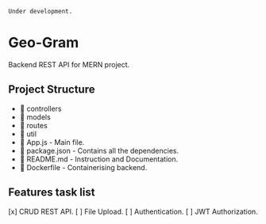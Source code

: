 `Under development.`

# Geo-Gram
Backend REST API for MERN project.

## Project Structure
* :open_file_folder: controllers
* :open_file_folder: models
* :open_file_folder: routes
* :open_file_folder: util
* :page_facing_up: App.js - Main file.
* :page_facing_up: package.json - Contains all the dependencies.
* :page_facing_up: README.md - Instruction and Documentation.
* :page_facing_up: Dockerfile - Containerising backend.

## Features task list
[x] CRUD REST API.
[ ] File Upload.
[ ] Authentication.
[ ] JWT Authorization.